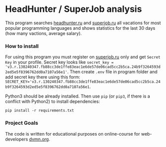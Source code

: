 # HeadHunter / SuperJob analysis 

This program searches [headhunter.ru](headhunter.ru) and [superjob.ru](superjob.ru) all vacations for most popular programming languages and shows statistics for the last 30 days (how many vactions, average salary).

### How to install

For using this program you must register on [superjob.ru](superjob.ru) only and get `Secret Key` in your profile. Secret key looks like `secret_key = 'v3.r.130240347.fb88cc3de1ffe83eac1e6de57de06cad5cc2b5ca.24b9f3264593d2ed5e5f8396762dd0a7107a56e1'`. Then create `.env` file in program folder and add secret key there using this form: `SECRET_KEY='v3.r.130240347.fb88cc3de1ffe83eac1e6de57de06cad5cc2b5ca.24b9f3264593d2ed5e5f8396762dd0a7107a56e1`.

Python3 should be already installed. 
Then use `pip` (or `pip3`, if there is a conflict with Python2) to install dependencies:
```
pip install -r requirements.txt
```

### Project Goals

The code is written for educational purposes on online-course for web-developers [dvmn.org](https://dvmn.org/).